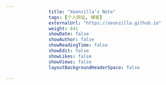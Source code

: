 ---
                title: "Xeonzilla’s Note"
                tags: [个人网站, 博客]
                externalUrl: "https://xeonzilla.github.io"
                weight: 841
                showDate: false
                showAuthor: false
                showReadingTime: false
                showEdit: false
                showLikes: false
                showViews: false
                layoutBackgroundHeaderSpace: false
                ---

